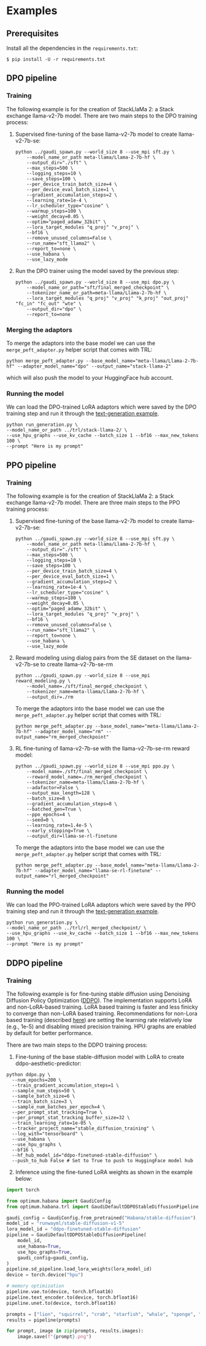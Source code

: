 # Examples


## Prerequisites

Install all the dependencies in the `requirements.txt`:

```
$ pip install -U -r requirements.txt
```

## DPO pipeline

### Training

The following example is for the creation of StackLlaMa 2: a Stack exchange llama-v2-7b model.
There are two main steps to the DPO training process:
1. Supervised fine-tuning of the base llama-v2-7b model to create llama-v2-7b-se:

    ```
    python ../gaudi_spawn.py --world_size 8 --use_mpi sft.py \
        --model_name_or_path meta-llama/Llama-2-7b-hf \
        --output_dir="./sft" \
        --max_steps=500 \
        --logging_steps=10 \
        --save_steps=100 \
        --per_device_train_batch_size=4 \
        --per_device_eval_batch_size=1 \
        --gradient_accumulation_steps=2 \
        --learning_rate=1e-4 \
        --lr_scheduler_type="cosine" \
        --warmup_steps=100 \
        --weight_decay=0.05 \
        --optim="paged_adamw_32bit" \
        --lora_target_modules "q_proj" "v_proj" \
        --bf16 \
        --remove_unused_columns=False \
        --run_name="sft_llama2" \
        --report_to=none \
        --use_habana \
        --use_lazy_mode
    ```
2. Run the DPO trainer using the model saved by the previous step:
    ```
    python ../gaudi_spawn.py --world_size 8 --use_mpi dpo.py \
        --model_name_or_path="sft/final_merged_checkpoint" \
        --tokenizer_name_or_path=meta-llama/Llama-2-7b-hf \
        --lora_target_modules "q_proj" "v_proj" "k_proj" "out_proj" "fc_in" "fc_out" "wte" \
        --output_dir="dpo" \
        --report_to=none
    ```


### Merging the adaptors

To merge the adaptors into the base model we can use the `merge_peft_adapter.py` helper script that comes with TRL:

```
python merge_peft_adapter.py --base_model_name="meta-llama/Llama-2-7b-hf" --adapter_model_name="dpo" --output_name="stack-llama-2"
```

which will also push the model to your HuggingFace hub account.

### Running the model

We can load the DPO-trained LoRA adaptors which were saved by the DPO training step and run it through the [text-generation example](https://github.com/huggingface/optimum-habana/tree/main/examples/text-generation).

```
python run_generation.py \
--model_name_or_path ../trl/stack-llama-2/ \
--use_hpu_graphs --use_kv_cache --batch_size 1 --bf16 --max_new_tokens 100 \
--prompt "Here is my prompt"

```


## PPO pipeline

### Training

The following example is for the creation of StackLlaMa 2: a Stack exchange llama-v2-7b model.
There are three main steps to the PPO training process:
1. Supervised fine-tuning of the base llama-v2-7b model to create llama-v2-7b-se:
    ```
    python ../gaudi_spawn.py --world_size 8 --use_mpi sft.py \
        --model_name_or_path meta-llama/Llama-2-7b-hf \
        --output_dir="./sft" \
        --max_steps=500 \
        --logging_steps=10 \
        --save_steps=100 \
        --per_device_train_batch_size=4 \
        --per_device_eval_batch_size=1 \
        --gradient_accumulation_steps=2 \
        --learning_rate=1e-4 \
        --lr_scheduler_type="cosine" \
        --warmup_steps=100 \
        --weight_decay=0.05 \
        --optim="paged_adamw_32bit" \
        --lora_target_modules "q_proj" "v_proj" \
        --bf16 \
        --remove_unused_columns=False \
        --run_name="sft_llama2" \
        --report_to=none \
        --use_habana \
        --use_lazy_mode
    ```
2. Reward modeling using dialog pairs from the SE dataset on the llama-v2-7b-se to create llama-v2-7b-se-rm
    ```
    python ../gaudi_spawn.py --world_size 8 --use_mpi reward_modeling.py \
        --model_name=./sft/final_merged_checkpoint \
        --tokenizer_name=meta-llama/Llama-2-7b-hf \
        --output_dir=./rm
    ```
    To merge the adaptors into the base model we can use the `merge_peft_adapter.py` helper script that comes with TRL:

    ```
    python merge_peft_adapter.py --base_model_name="meta-llama/Llama-2-7b-hf" --adapter_model_name="rm" --output_name="rm_merged_checkpoint"
    ```

3. RL fine-tuning of llama-v2-7b-se with the llama-v2-7b-se-rm reward model:
    ```
    python ../gaudi_spawn.py --world_size 8 --use_mpi ppo.py \
        --model_name=./sft/final_merged_checkpoint \
        --reward_model_name=./rm_merged_checkpoint \
        --tokenizer_name=meta-llama/Llama-2-7b-hf \
        --adafactor=False \
        --output_max_length=128 \
        --batch_size=8 \
        --gradient_accumulation_steps=8 \
        --batched_gen=True \
        --ppo_epochs=4 \
        --seed=0 \
        --learning_rate=1.4e-5 \
        --early_stopping=True \
        --output_dir=llama-se-rl-finetune
    ```
    To merge the adaptors into the base model we can use the `merge_peft_adapter.py` helper script that comes with TRL:

    ```
    python merge_peft_adapter.py --base_model_name="meta-llama/Llama-2-7b-hf" --adapter_model_name="llama-se-rl-finetune" --output_name="rl_merged_checkpoint"
    ```

### Running the model
We can load the PPO-trained LoRA adaptors which were saved by the PPO training step and run it through the [text-generation example](https://github.com/huggingface/optimum-habana/tree/main/examples/text-generation).

```
python run_generation.py \
--model_name_or_path ../trl/rl_merged_checkpoint/ \
--use_hpu_graphs --use_kv_cache --batch_size 1 --bf16 --max_new_tokens 100 \
--prompt "Here is my prompt"
```

## DDPO pipeline

### Training
The following example is for fine-tuning stable diffusion using Denoising Diffusion Policy Optimization
([DDPO](https://huggingface.co/docs/trl/en/ddpo_trainer)). The implementation supports LoRA and 
non-LoRA-based training. LoRA based training is faster and less finicky to converge than non-LoRA
based training. Recommendations for non-Lora based training (described [here](https://huggingface.co/blog/trl-ddpo)) 
are setting the learning rate relatively low (e.g., 1e-5) and disabling mixed precision training. 
HPU graphs are enabled by default for better performance.

There are two main steps to the DDPO training process:

1. Fine-tuning of the base stable-diffusion model with LoRA to create ddpo-aesthetic-predictor:
```
python ddpo.py \
  --num_epochs=200 \
  --train_gradient_accumulation_steps=1 \
  --sample_num_steps=50 \
  --sample_batch_size=6 \
  --train_batch_size=3 \
  --sample_num_batches_per_epoch=4 \
  --per_prompt_stat_tracking=True \
  --per_prompt_stat_tracking_buffer_size=32 \
  --train_learning_rate=1e-05 \
  --tracker_project_name="stable_diffusion_training" \
  --log_with="tensorboard" \
  --use_habana \
  --use_hpu_graphs \
  --bf16 \
  --hf_hub_model_id="ddpo-finetuned-stable-diffusion" \
  --push_to_hub False # Set to True to push to HuggingFace model hub
```
   
2. Inference using the fine-tuned LoRA weights as shown in the example below:
```python
import torch

from optimum.habana import GaudiConfig
from optimum.habana.trl import GaudiDefaultDDPOStableDiffusionPipeline

gaudi_config = GaudiConfig.from_pretrained("Habana/stable-diffusion")
model_id = "runwayml/stable-diffusion-v1-5"
lora_model_id = "ddpo-finetuned-stable-diffusion"
pipeline = GaudiDefaultDDPOStableDiffusionPipeline(
    model_id,
    use_habana=True,
    use_hpu_graphs=True,
    gaudi_config=gaudi_config,
)
pipeline.sd_pipeline.load_lora_weights(lora_model_id)
device = torch.device("hpu")

# memory optimization
pipeline.vae.to(device, torch.bfloat16)
pipeline.text_encoder.to(device, torch.bfloat16)
pipeline.unet.to(device, torch.bfloat16)

prompts = ["lion", "squirrel", "crab", "starfish", "whale", "sponge", "plankton"]
results = pipeline(prompts)

for prompt, image in zip(prompts, results.images):
    image.save(f"{prompt}.png")
```